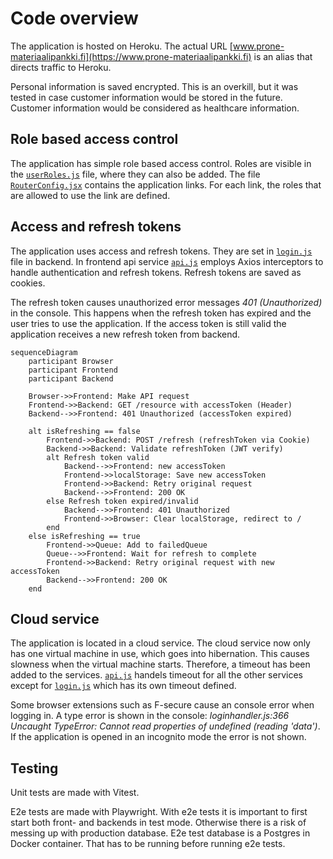 # Code overview

The application is hosted on Heroku. The actual URL [www.prone-materiaalipankki.fi](https://www.prone-materiaalipankki.fi) is an alias that directs traffic to Heroku.

Personal information is saved encrypted. This is an overkill, but it was tested in case customer information would be stored in the future. Customer information would be considered as healthcare information.

## Role based access control

The application has simple role based access control. Roles are visible in the [`userRoles.js`](/frontend/src/config/userRoles.js) file, where they can also be added. The file [`RouterConfig.jsx`](/frontend/src/config/RoutesConfig.jsx) contains the application links. For each link, the roles that are allowed to use the link are defined.

## Access and refresh tokens

The application uses access and refresh tokens. They are set in [`login.js`](/backend/controllers/login.js) file in backend. In frontend api service [`api.js`](/frontend/src/services/api.js) employs Axios interceptors to handle authentication and refresh tokens. Refresh tokens are saved as cookies.

The refresh token causes unauthorized error messages *401 (Unauthorized)* in the console. This happens when the refresh token has expired and the user tries to use the application. If the access token is still valid the application receives a new refresh token from backend.

```mermaid
sequenceDiagram
    participant Browser
    participant Frontend
    participant Backend

    Browser->>Frontend: Make API request
    Frontend->>Backend: GET /resource with accessToken (Header)
    Backend-->>Frontend: 401 Unauthorized (accessToken expired)

    alt isRefreshing == false
        Frontend->>Backend: POST /refresh (refreshToken via Cookie)
        Backend->>Backend: Validate refreshToken (JWT verify)
        alt Refresh token valid
            Backend-->>Frontend: new accessToken
            Frontend->>localStorage: Save new accessToken
            Frontend->>Backend: Retry original request
            Backend-->>Frontend: 200 OK
        else Refresh token expired/invalid
            Backend-->>Frontend: 401 Unauthorized
            Frontend->>Browser: Clear localStorage, redirect to /
        end
    else isRefreshing == true
        Frontend->>Queue: Add to failedQueue
        Queue-->>Frontend: Wait for refresh to complete
        Frontend->>Backend: Retry original request with new accessToken
        Backend-->>Frontend: 200 OK
    end
```

## Cloud service

The application is located in a cloud service. The cloud service now only has one virtual machine in use, which goes into hibernation. This causes slowness when the virtual machine starts. Therefore, a timeout has been added to the services. [`api.js`](/frontend/src/services/api.js) handels timeout for all the other services except for [`login.js`](/frontend/src/services/login.js) which has its own timeout defined.

Some browser extensions such as F-secure cause an console error when logging in. A type error is shown in the console: *loginhandler.js:366 Uncaught TypeError: Cannot read properties of undefined (reading 'data')*. If the application is opened in an incognito mode the error is not shown.

## Testing

Unit tests are made with Vitest.

E2e tests are made with Playwright. With e2e tests it is important to first start both front- and backends in test mode. Otherwise there is a risk of messing up with production database. E2e test database is a Postgres in Docker container. That has to be running before running e2e tests.
